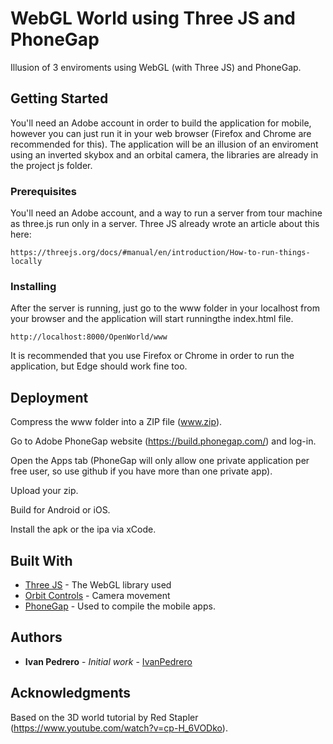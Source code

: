 # WebGL World using Three JS and PhoneGap

Illusion of 3 enviroments using WebGL (with Three JS) and PhoneGap.

## Getting Started

You'll need an Adobe account in order to build the application for mobile, however you can just run it in your web browser (Firefox and Chrome are recommended for this).
The application will be an illusion of an enviroment using an inverted skybox and an orbital camera, the libraries are already in the project js folder.

### Prerequisites

You'll need an Adobe account, and a way to run a server from tour machine as three.js run only in a server. Three JS already wrote an article about this here:

```
https://threejs.org/docs/#manual/en/introduction/How-to-run-things-locally
```

### Installing

After the server is running, just go to the www folder in your localhost from your browser and the application will start runningthe index.html file.

```
http://localhost:8000/OpenWorld/www
```

It is recommended that you use Firefox or Chrome in order to run the application, but Edge should work fine too.

## Deployment

Compress the www folder into a ZIP file (www.zip).

Go to Adobe PhoneGap website (https://build.phonegap.com/) and log-in.

Open the Apps tab (PhoneGap will only allow one private application per free user, so use github if you have more than one private app).

Upload your zip.

Build for Android or iOS.

Install the apk or the ipa via xCode.


## Built With

* [Three JS](https://github.com/mrdoob/three.js/) - The WebGL library used
* [Orbit Controls](https://threejs.org/docs/#examples/en/controls/OrbitControls) - Camera movement
* [PhoneGap](https://build.phonegap.com/) - Used to compile the mobile apps.


## Authors

* **Ivan Pedrero** - *Initial work* - [IvanPedrero](https://github.com/IvanPedrero)


## Acknowledgments

Based on the 3D world tutorial by Red Stapler (https://www.youtube.com/watch?v=cp-H_6VODko).
